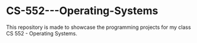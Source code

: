# CS-552---Operating-Systems
This repository is made to showcase the programming projects for my class CS 552 - Operating Systems.
